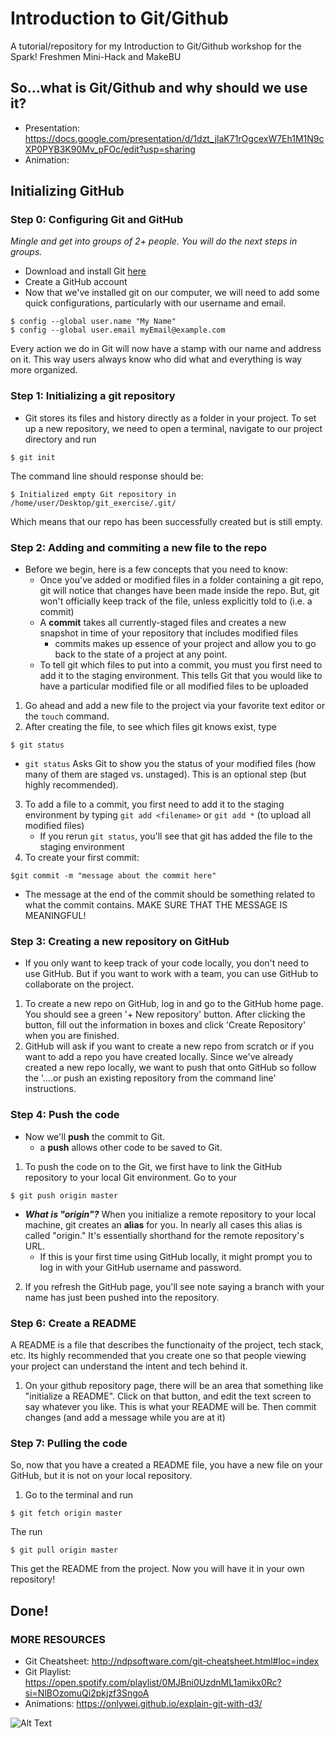 # Introduction to Git/Github
A tutorial/repository for my Introduction to Git/Github workshop for the Spark! Freshmen Mini-Hack and MakeBU
## So...what is Git/Github and why should we use it?
- Presentation: https://docs.google.com/presentation/d/1dzt_jlaK71rOgcexW7Eh1M1N9cXP0PYB3K90Mv_pFOc/edit?usp=sharing
- Animation: 
## Initializing GitHub
### Step 0: Configuring Git and GitHub
*Mingle and get into groups of 2+ people. You will do the next steps in groups.*
- Download and install Git [here](https://git-scm.com/)
- Create a GitHub account
-  Now that we've installed git on our computer, we will need to add some quick configurations, particularly with our username and email. 
```
$ config --global user.name "My Name"
$ config --global user.email myEmail@example.com
```
Every action we do in Git will now have a stamp with our name and address on it. This way users always know who did what and everything is way more organized.
### Step 1: Initializing a git repository
- Git stores its files and history directly as a folder in your project. To set up a new repository, we need to open a terminal, navigate to our project directory and run
```
$ git init
```
The command line should response should be:
```
$ Initialized empty Git repository in /home/user/Desktop/git_exercise/.git/
```
Which means that our repo has been successfully created but is still empty.
### Step 2: Adding and commiting a new file to the repo
- Before we begin, here is a few concepts that you need to know:
  - Once you've added or modified files in a folder containing a git repo, git will notice that changes have been made inside the repo. But, git won't officially keep track of the file, unless explicitly told to (i.e. a commit)
  - A **commit** takes all currently-staged files and creates a new snapshot in time of your repository that includes modified files
    -  commits makes up essence of your project and allow you to go back to the state of a project at any point.
  - To tell git which files to put into a commit, you must you first need to add it to the staging environment. This tells Git that you would like to have a particular modified file or all modified files to be uploaded
  
1. Go ahead and add a new file to the project via your favorite text editor or the `touch` command.
2. After creating the file, to see which files git knows exist, type
```
$ git status
```
- `git status` Asks Git to show you the status of your modified files (how many of them are staged vs. unstaged). This is an optional step (but highly recommended).
3. To add a file to a commit, you first need to add it to the staging environment by typing `git add <filename>` or `git add *` (to upload all modified files)
    - If you rerun `git status`, you'll see that git has added the file to the staging environment
4.  To create your first commit:
```
$git commit -m "message about the commit here"
```
- The message at the end of the commit should be something related to what the commit contains. MAKE SURE THAT THE MESSAGE IS MEANINGFUL!
### Step 3: Creating a new repository on GitHub
- If you only want to keep track of your code locally, you don't need to use GitHub. But if you want to work with a team, you can use GitHub to collaborate on the project.
1. To create a new repo on GitHub, log in and go to the GitHub home page. You should see a green '+ New repository' button. After clicking the button, fill out the information in boxes and click 'Create Repository' when you are finished.
2. GitHub will ask if you want to create a new repo from scratch or if you want to add a repo you have created locally. Since we've already created a new repo locally, we want to push that onto GitHub so follow the '....or push an existing repository from the command line' instructions.
### Step 4: Push the code
- Now we'll **push** the commit to Git.
    - a **push** allows other code to be saved to Git. 
1. To push the code on to the Git, we first have to link the GitHub repository to your local Git environment. Go to your
```
$ git push origin master
```
-  **_What is "origin"?_** When you initialize a remote repository to your local machine, git creates an **alias** for you. In nearly all cases this alias is called "origin." It's essentially shorthand for the remote repository's URL. 
    - If this is your first time using GitHub locally, it might prompt you to log in with your GitHub username and password.
2. If you refresh the GitHub page, you'll see note saying a branch with your name has just been pushed into the repository. 
### Step 6: Create a README
A README is a file that describes the functionaity of the project, tech stack, etc. Its highly recommended that you create one so that people viewing your project can understand the intent and tech behind it. 
1. On your github repository page, there will be an area that something like "initialize a README". Click on that button, and edit the text screen to say whatever you like. This is what your README will be. Then commit changes (and add a message while you are at it)
### Step 7: Pulling the code
So, now that you have a created a README file, you have a new file on your GitHub, but it is not on your local repository. 
1. Go to the terminal and run
```
$ git fetch origin master
```
The run 
```
$ git pull origin master
```
This get the README from the project. Now you will have it in your own repository!
## Done!
### MORE RESOURCES
- Git Cheatsheet: http://ndpsoftware.com/git-cheatsheet.html#loc=index
- Git Playlist: https://open.spotify.com/playlist/0MJBni0UzdnML1amikx0Rc?si=NlBOzomuQi2pkjzf3SngoA
- Animations: https://onlywei.github.io/explain-git-with-d3/

![Alt Text](https://media.giphy.com/media/xULW8v7LtZrgcaGvC0/giphy.gif)



